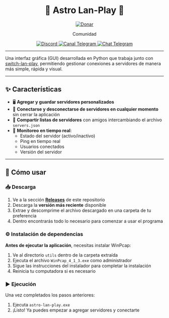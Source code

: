 <p align="center">
  <h1 align="center">👾 Astro Lan-Play 👾</h1>
</p>

<p align="center">
  <a href="https://zj3an.vercel.app/donate.html">
    <img src="https://img.shields.io/badge/💖%20Donate-Apóyame%20con%20una%20donación-blueviolet" alt="Donar">
  </a>
</p>

<p align="center">
  <p align="center">Comunidad</p>
</p>
<p align="center">
  <a href="https://discord.gg/K7k2pzT8de">
    <img src="https://img.shields.io/badge/Discord-Astro%20Homebrew-5865F2?logo=discord&logoColor=white" alt="Discord">
  </a>
  <a href="https://t.me/AstroHomebrew">
    <img src="https://img.shields.io/badge/Canal-Telegram-229ED9?logo=telegram&logoColor=white" alt="Canal Telegram">
  </a>
  <a href="https://t.me/AstroHomebrewChat">
    <img src="https://img.shields.io/badge/Chat-Telegram-229ED9?logo=telegram&logoColor=white" alt="Chat Telegram">
  </a>
</p>

---

Una interfaz gráfica (GUI) desarrollada en Python que trabaja junto con [switch-lan-play](https://github.com/spacemeowx2/switch-lan-play), permitiendo gestionar conexiones a servidores de manera más simple, rápida y visual.

---

## ✨ Características

- 🖥️ **Agregar y guardar servidores personalizados**
- 🔁 **Conectarse y desconectarse de servidores en cualquier momento** sin cerrar la aplicación
- 🤝 **Compartir listas de servidores** con amigos intercambiando el archivo `servers.json`
- 📡 **Monitoreo en tiempo real**:
  - Estado del servidor (activo/inactivo)
  - Ping en tiempo real
  - Usuarios conectados
  - Versión del servidor

---

## 🚀 Cómo usar

### 📥 Descarga
1. Ve a la sección [**Releases**](https://github.com/zj3an/astro-lan-play/releases) de este repositorio
2. Descarga la **versión más reciente** disponible
3. Extrae y descomprime el archivo descargado en una carpeta de tu preferencia
4. Dentro encontrarás todo lo necesario para comenzar a usar el programa

### ⚙️ Instalación de dependencias
**Antes de ejecutar la aplicación**, necesitas instalar WinPcap:

1. Ve al directorio `utils` dentro de la carpeta extraída
2. Ejecuta el archivo `WinPcap_4_1_3.exe` como administrador
3. Sigue las instrucciones del instalador para completar la instalación
4. Reinicia tu computadora si es necesario

### ▶️ Ejecución
Una vez completados los pasos anteriores:

1. Ejecuta `astro-lan-play.exe`
2. ¡Listo! Ya puedes empezar a agregar servidores y conectarte
